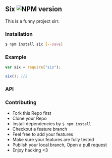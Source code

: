 ## Six ![NPM version](https://img.shields.io/npm/v/two.svg?style=flat)

This is a funny project sirr.

### Installation

```bash
$ npm install six [--save]
```

### Example

```js
var six = require("six");

six(); //2
```

### API

### Contributing

- Fork this Repo first
- Clone your Repo
- Install dependencies by `$ npm install`
- Checkout a feature branch
- Feel free to add your features
- Make sure your features are fully tested
- Publish your local branch, Open a pull request
- Enjoy hacking <3
